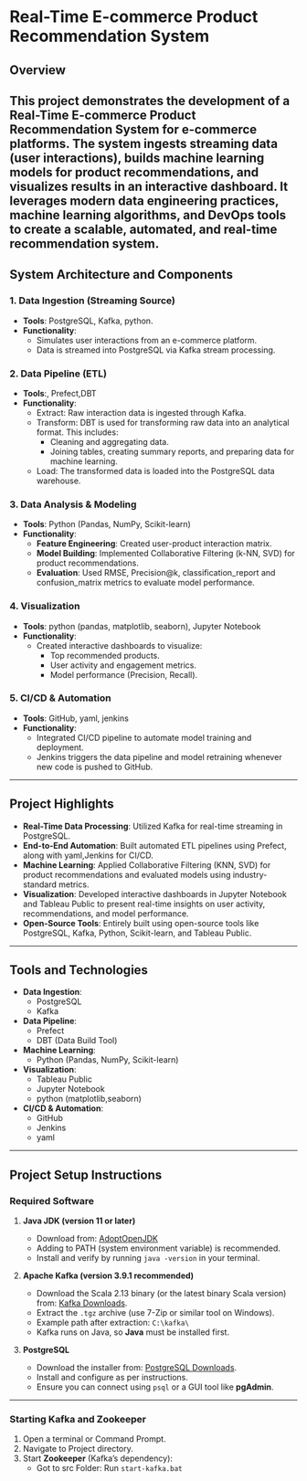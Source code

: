 # Real-Time E-commerce Product Recommendation System

## Overview

This project demonstrates the development of a Real-Time E-commerce Product Recommendation System for e-commerce platforms. The system ingests streaming data (user interactions), builds machine learning models for product recommendations, and visualizes results in an interactive dashboard. It leverages modern data engineering practices, machine learning algorithms, and DevOps tools to create a scalable, automated, and real-time recommendation system.
---

## System Architecture and Components

### 1. **Data Ingestion (Streaming Source)**
- **Tools**: PostgreSQL, Kafka, python.
- **Functionality**: 
  - Simulates user interactions from an e-commerce platform.
  - Data is streamed into PostgreSQL via Kafka stream processing.

### 2. **Data Pipeline (ETL)**
- **Tools**:, Prefect,DBT
- **Functionality**: 
  - Extract: Raw interaction data is ingested through Kafka.
  - Transform: DBT is used for transforming raw data into an analytical format. This includes:
    - Cleaning and aggregating data.
    - Joining tables, creating summary reports, and preparing data for machine learning.
  - Load: The transformed data is loaded into the PostgreSQL data warehouse.

### 3. **Data Analysis & Modeling**
- **Tools**: Python (Pandas, NumPy, Scikit-learn)
- **Functionality**:
  - **Feature Engineering**: Created user-product interaction matrix.
  - **Model Building**: Implemented Collaborative Filtering (k-NN, SVD) for product recommendations.
  - **Evaluation**: Used RMSE, Precision@k, classification_report and confusion_matrix metrics to evaluate model performance.

### 4. **Visualization**
- **Tools**: python (pandas, matplotlib, seaborn), Jupyter Notebook
- **Functionality**:
  - Created interactive dashboards to visualize:
    - Top recommended products.
    - User activity and engagement metrics.
    - Model performance (Precision, Recall).

### 5. **CI/CD & Automation**
- **Tools**: GitHub, yaml, jenkins
- **Functionality**:
  - Integrated CI/CD pipeline to automate model training and deployment.
  - Jenkins triggers the data pipeline and model retraining whenever new code is pushed to GitHub.

---

## Project Highlights

- **Real-Time Data Processing**: Utilized Kafka for real-time streaming in PostgreSQL.
- **End-to-End Automation**: Built automated ETL pipelines using Prefect, along with yaml,Jenkins for CI/CD.
- **Machine Learning**: Applied Collaborative Filtering (KNN, SVD) for product recommendations and evaluated models using industry-standard metrics.
- **Visualization**: Developed interactive dashboards in Jupyter Notebook and Tableau Public to present real-time insights on user activity, recommendations, and model performance.
- **Open-Source Tools**: Entirely built using open-source tools like PostgreSQL, Kafka, Python, Scikit-learn, and Tableau Public.
---

## Tools and Technologies

- **Data Ingestion**: 
  - PostgreSQL
  - Kafka
- **Data Pipeline**:
  - Prefect
  - DBT (Data Build Tool)
- **Machine Learning**:
  - Python (Pandas, NumPy, Scikit-learn)
- **Visualization**:
  - Tableau Public
  - Jupyter Notebook
  - python (matplotlib,seaborn)
- **CI/CD & Automation**:
  - GitHub
  - Jenkins
  - yaml

---

## Project Setup Instructions

### Required Software

1. **Java JDK (version 11 or later)**
   - Download from: [AdoptOpenJDK](https://adoptium.net/)
   - Adding to PATH (system environment variable) is recommended.
   - Install and verify by running `java -version` in your terminal.

2. **Apache Kafka (version 3.9.1 recommended)**
   - Download the Scala 2.13 binary (or the latest binary Scala version) from: [Kafka Downloads](https://kafka.apache.org/downloads).
   - Extract the `.tgz` archive (use 7-Zip or similar tool on Windows).
   - Example path after extraction: `C:\kafka\`
   - Kafka runs on Java, so **Java** must be installed first.

3. **PostgreSQL**
   - Download the installer from: [PostgreSQL Downloads](https://www.enterprisedb.com/downloads/postgres-postgresql-downloads).
   - Install and configure as per instructions.
   - Ensure you can connect using `psql` or a GUI tool like **pgAdmin**.

---

### Starting Kafka and Zookeeper

1. Open a terminal or Command Prompt.
2. Navigate to Project directory.
3. Start **Zookeeper** (Kafka’s dependency):
   - Got to src Folder: Run `start-kafka.bat`
